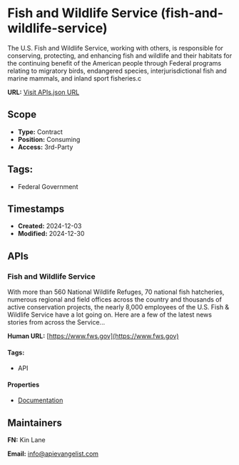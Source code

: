 # Fish and Wildlife Service (fish-and-wildlife-service)
The U.S. Fish and Wildlife Service, working with others, is responsible for conserving, protecting, and enhancing fish and wildlife and their habitats for the continuing benefit of the American people through Federal programs relating to migratory birds, endangered species, interjurisdictional fish and marine mammals, and inland sport fisheries.c

**URL:** [Visit APIs.json URL](
https://raw.githubusercontent.com/api-evangelist/fish-and-wildlife-service/refs/heads/main/apis.yml)

## Scope

- **Type:** Contract 
- **Position:** Consuming 
- **Access:** 3rd-Party 

## Tags:

 - Federal Government

## Timestamps

- **Created:** 2024-12-03 
- **Modified:** 2024-12-30 

## APIs

### Fish and Wildlife Service

With more than 560 National Wildlife Refuges, 70 national fish hatcheries,
numerous regional and field offices across the country and thousands of
active conservation projects, the nearly 8,000 employees of the U.S. Fish
& Wildlife Service have a lot going on. Here are a few of the latest news
stories from across the Service...

**Human URL:** [https://www.fws.gov](https://www.fws.gov)


#### Tags:

 - API

#### Properties

- [Documentation](https://www.fws.gov)

## Maintainers

**FN:** Kin Lane

**Email:** info@apievangelist.com


